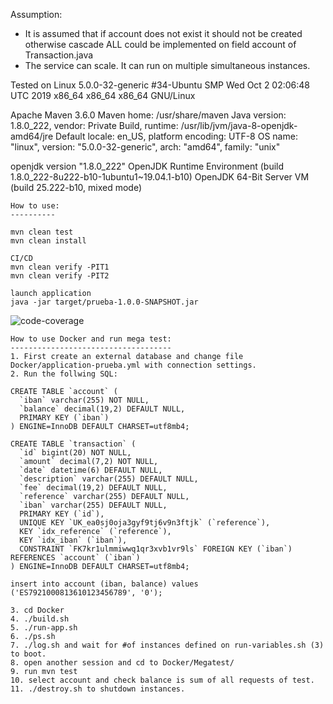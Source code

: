 
Assumption:
- It is assumed that if account does not exist it should not be created otherwise cascade ALL could be implemented on field account of Transaction.java
- The service can scale. It can run on multiple simultaneous instances.   

Tested on Linux 5.0.0-32-generic #34-Ubuntu SMP Wed Oct 2 02:06:48 UTC 2019 x86_64 x86_64 x86_64 GNU/Linux

Apache Maven 3.6.0
Maven home: /usr/share/maven
Java version: 1.8.0_222, vendor: Private Build, runtime: /usr/lib/jvm/java-8-openjdk-amd64/jre
Default locale: en_US, platform encoding: UTF-8
OS name: "linux", version: "5.0.0-32-generic", arch: "amd64", family: "unix"

openjdk version "1.8.0_222"
OpenJDK Runtime Environment (build 1.8.0_222-8u222-b10-1ubuntu1~19.04.1-b10)
OpenJDK 64-Bit Server VM (build 25.222-b10, mixed mode)


    How to use:
    ----------

    mvn clean test
    mvn clean install

    CI/CD
    mvn clean verify -PIT1
    mvn clean verify -PIT2

    launch application
    java -jar target/prueba-1.0.0-SNAPSHOT.jar

![code-coverage](code-coverage.png)

    How to use Docker and run mega test:
    ------------------------------------
    1. First create an external database and change file Docker/application-prueba.yml with connection settings.
    2. Run the follwing SQL:

    CREATE TABLE `account` (
      `iban` varchar(255) NOT NULL,
      `balance` decimal(19,2) DEFAULT NULL,
      PRIMARY KEY (`iban`)
    ) ENGINE=InnoDB DEFAULT CHARSET=utf8mb4;

    CREATE TABLE `transaction` (
      `id` bigint(20) NOT NULL,
      `amount` decimal(7,2) NOT NULL,
      `date` datetime(6) DEFAULT NULL,
      `description` varchar(255) DEFAULT NULL,
      `fee` decimal(19,2) DEFAULT NULL,
      `reference` varchar(255) DEFAULT NULL,
      `iban` varchar(255) DEFAULT NULL,
      PRIMARY KEY (`id`),
      UNIQUE KEY `UK_ea0sj0oja3gyf9tj6v9n3ftjk` (`reference`),
      KEY `idx_reference` (`reference`),
      KEY `idx_iban` (`iban`),
      CONSTRAINT `FK7kr1ulmmiwwq1qr3xvb1vr9ls` FOREIGN KEY (`iban`) REFERENCES `account` (`iban`)
    ) ENGINE=InnoDB DEFAULT CHARSET=utf8mb4;

    insert into account (iban, balance) values ('ES7921000813610123456789', '0');

    3. cd Docker
    4. ./build.sh
    5. ./run-app.sh
    6. ./ps.sh
    7. ./log.sh and wait for #of instances defined on run-variables.sh (3) to boot.
    8. open another session and cd to Docker/Megatest/
    9. run mvn test
    10. select account and check balance is sum of all requests of test.
    11. ./destroy.sh to shutdown instances.
